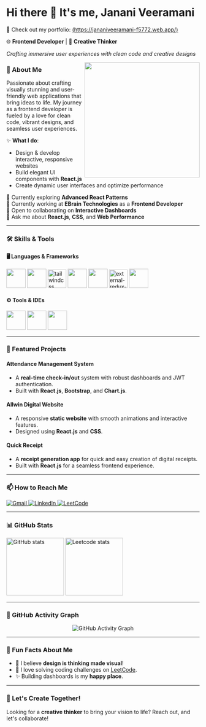 # Hi there 👋 It's me, **Janani Veeramani**  

🔗 Check out my portfolio: [(https://jananiveeramani-f5772.web.app/)](https://jananiveeramani-f5772.web.app/)

🌐 **Frontend Developer** | 🎨 **Creative Thinker**  

<p><em>Crafting immersive user experiences with clean code and creative designs</em></p>

<img align="right" width="300" src="https://i.pinimg.com/originals/47/f0/34/47f0342cec72b800463bf003eac1257e.gif">

### 🚀 About Me  
Passionate about crafting visually stunning and user-friendly web applications that bring ideas to life. My journey as a frontend developer is fueled by a love for clean code, vibrant designs, and seamless user experiences.

✨ **What I do**:
- Design & develop interactive, responsive websites
- Build elegant UI components with **React.js**
- Create dynamic user interfaces and optimize performance

🌱 Currently exploring **Advanced React Patterns**  
💼 Currently working at **EBrain Technologies** as a **Frontend Developer**  
👯 Open to collaborating on **Interactive Dashboards**  
💬 Ask me about **React.js**, **CSS**, and **Web Performance**

---

### 🛠️ Skills & Tools  

#### 🖥️ **Languages & Frameworks**  
<p>
   <img height="50" src="https://img.icons8.com/color/48/000000/html-5.png"/>
  <img height="50" src="https://img.icons8.com/color/48/000000/css3.png"/> 
  <img width="48" height="48" src="https://img.icons8.com/color/48/tailwindcss.png" alt="tailwindcss"/>
   <img height="50" src="https://img.icons8.com/color/48/000000/bootstrap.png"/> 
  <img height="50" src="https://img.icons8.com/color/48/000000/javascript.png"/> 
<img width="48" height="48" src="https://img.icons8.com/external-tal-revivo-color-tal-revivo/48/external-redux-an-open-source-javascript-library-for-managing-application-state-logo-color-tal-revivo.png" alt="external-redux-an-open-source-javascript-library-for-managing-application-state-logo-color-tal-revivo"/>
  <img height="50" src="https://img.icons8.com/color/48/000000/react-native.png"/> 
 

</p>

#### ⚙️ **Tools & IDEs**  
<p>
  <img height="50" src="https://img.icons8.com/color/48/000000/visual-studio-code-2019.png"/> 
  <img height="50" src="https://img.icons8.com/color/48/000000/git.png"/> 
  <img height="50" src="https://img.icons8.com/color/48/000000/figma--v1.png"/> 
</p>

---

### 🌟 Featured Projects  
#### Attendance Management System  
- A **real-time check-in/out** system with robust dashboards and JWT authentication.  
- Built with **React.js**, **Bootstrap**, and **Chart.js**.  

#### Allwin Digital Website  
- A responsive **static website** with smooth animations and interactive features.  
- Designed using **React.js** and **CSS**.  

#### Quick Receipt  
- A **receipt generation app** for quick and easy creation of digital receipts.  
- Built with **React.js** for a seamless frontend experience.

---

### 📫 How to Reach Me  

<p align="start">
  <a href="mailto:jananiv1161@gmail.com">
    <img src="https://img.shields.io/badge/Gmail-D14836?style=for-the-badge&logo=gmail&logoColor=white" alt="Gmail"/>
  </a>
  <a href="https://www.linkedin.com/in/janani-veeramani-076a652b9/">
    <img src="https://img.shields.io/badge/LinkedIn-0077B5?style=for-the-badge&logo=linkedin&logoColor=white" alt="LinkedIn"/>
  </a>
  <a href="https://leetcode.com/JananiVeeramani">
    <img src="https://img.shields.io/badge/LeetCode-FFA116?style=for-the-badge&logo=leetcode&logoColor=black" alt="LeetCode"/>
  </a>
</p>

---

### 📊 GitHub Stats  
<p>
  <img height="150" src="https://github-readme-stats.vercel.app/api?username=janani2145&theme=radical&show_icons=true&hide=issues,contribs" alt="GitHub stats" />
  <img height="150" src="https://leetcard.jacoblin.cool/JananiVeeramani?ext=contest&theme=dark" alt="Leetcode stats" />
</p>

---

### 🌟 GitHub Activity Graph  
<p align="center">
  <img src="https://github-readme-activity-graph.vercel.app/graph?username=janani2145&bg_color=0d1117&color=58a6ff&line=58a6ff&point=ffffff&area=true&hide_border=true" alt="GitHub Activity Graph">
</p>

---

### 🌟 Fun Facts About Me  
- 🎨 I believe **design is thinking made visual**!  
- 🌟 I love solving coding challenges on [LeetCode](https://leetcode.com/JananiVeeramani).  
- ✨ Building dashboards is my **happy place**.

---

### 🌟 Let's Create Together!  
Looking for a **creative thinker** to bring your vision to life? Reach out, and let's collaborate!
